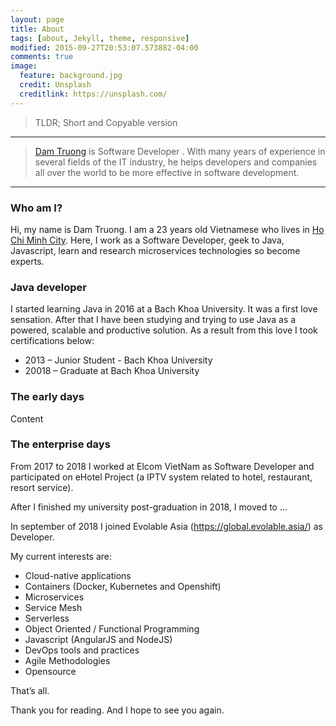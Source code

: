 ```yaml
---
layout: page
title: About
tags: [about, Jekyll, theme, responsive]
modified: 2015-09-27T20:53:07.573882-04:00
comments: true
image:
  feature: background.jpg
  credit: Unsplash
  creditlink: https://unsplash.com/
---
```


> TLDR; Short and Copyable version
--------------------------------
> [Dam Truong]((https://www.facebook.com/truonghndam)) is Software Developer . 
With many years of experience in several fields of the IT industry, he helps developers and companies all over the 
world to be more effective in software development.
<hr>

### Who am I?

Hi, my name is Dam Truong. I am a 23 years old Vietnamese who lives in [Ho Chi Minh City](https://www.google.com/maps/place/ho+chi+minh+city/). Here, I work as a Software Developer, geek to Java, Javascript, learn and research microservices technologies so become experts.


### Java developer
I started learning Java in 2016 at a Bach Khoa University. It was a first love sensation. After that I have been studying and trying to use Java as a powered, scalable and productive solution. As a result from this love I took certifications below:

- 2013 – Junior Student - Bach Khoa University 
- 20018 – Graduate at Bach Khoa University

### The early days

Content

### The enterprise days
From 2017 to 2018 I worked at Elcom VietNam as Software Developer and participated on eHotel Project (a IPTV system related to hotel, restaurant, resort service). 

After I finished my university post-graduation in 2018, I moved to ...

In september of 2018 I joined Evolable Asia (https://global.evolable.asia/) as Developer.

My current interests are:

- Cloud-native applications
- Containers (Docker, Kubernetes and Openshift) 
- Microservices
- Service Mesh
- Serverless
- Object Oriented / Functional Programming
- Javascript (AngularJS and NodeJS)
- DevOps tools and practices
- Agile Methodologies
- Opensource

That’s all.

Thank you for reading. And I hope to see you again.
